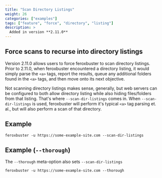 ```yaml
---
title: "Scan Directory Listings"
weight: 26
categories: ["examples"]
tags: ["feature", "force", "directory", "listing"]
description: >
  Added in version **2.11.0**
---
```


## Force scans to recurse into directory listings

Version 2.11.0 allows users to force feroxbuster to scan directory listings. Prior to 2.11.0, when feroxbuster encountered a directory listing, it would simply parse the `<a>` tags, report the results, queue any additional folders found in the `<a>` tags, and then move onto its next objective.

Not scanning directory listings makes sense, generally, but web servers can be configured to both allow directory listing while also hiding files/folders from that listing. That's where `--scan-dir-listings` comes in. When `--scan-dir-listings` is used, feroxbuster will perform it's typical `<a>` tag parsing et. al., but will also perform a scan of that directory.

## Example 

```
feroxbuster -u https://some-example-site.com --scan-dir-listings
```

## Example (`--thorough`)

The `--thorough` meta-option also sets `--scan-dir-listings`

```
feroxbuster -u https://some-example-site.com --thorough
```
